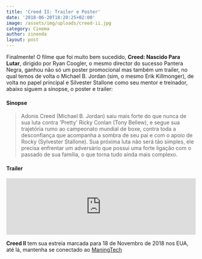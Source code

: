 ```yaml
---
title: 'Creed II: Trailer e Poster'
date: '2018-06-20T18:20:25+02:00'
image: /assets/img/uploads/creed-ii.jpg
category: Cinema
author: zinenda
layout: post
---
```

Finalmente! O filme que foi muito bem sucedido, **Creed: Nascido Para Lutar**, dirigido por Ryan Coogler, o mesmo director do sucesso Pantera Negra, ganhou não só um poster promocional mas também um trailer, no qual temos de volta o Michael B. Jordan (sim, o mesmo Erik Killmonger), de volta no papel principal e Silvester Stallone como seu mentor e treinador, abaixo siguem a sinopse, o poster e trailer:

#### Sinopse

> Adonis Creed (Michael B. Jordan) saiu mais forte do que nunca de sua luta contra 'Pretty' Ricky Conlan (Tony Bellew), e segue sua trajetória rumo ao campeonato mundial de boxe, contra toda a desconfiança que acompanha a sombra de seu pai e com o apoio de Rocky (Sylvester Stallone). Sua próxima luta não será tão simples, ele precisa enfrentar um adversário que possui uma forte ligação com o passado de sua família, o que torna tudo ainda mais complexo.

#### Trailer

<iframe style="width: 100%; height: auto;" src="https://www.youtube.com/embed/HThDC3y1W14" frameborder="0" allow="autoplay; encrypted-media" allowfullscreen></iframe>

**Creed II** tem sua estreia marcada para 18 de Novembro de 2018 nos EUA, até lá, mantenha se conectado ao [ManingTech](/)
